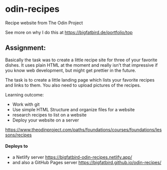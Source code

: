 # odin-recipes
Recipe website from The Odin Project

See more on why I do this at https://bigfatbird.de/portfolio/top

## Assignment:

Basically the task was to create a little recipe site for three of your favorite dishes.
It uses plain HTML at the moment and really isn't that impressive if you know web development,
but might get prettier in the future.

The task is to create a little landing page which lists your favorite recipes and
links to them. You also need to upload pictures of the recipes.

Learning outcome:

* Work with git
* Use simple HTML Structure and organize files for a website
* research recipes to list on a website
* Deploy your website on a server

https://www.theodinproject.com/paths/foundations/courses/foundations/lessons/recipes

#### Deploys to
* a Netlify server https://bigfatbird-odin-recipes.netlify.app/
* and also a GitHub Pages server https://bigfatbird.github.io/odin-recipes/
